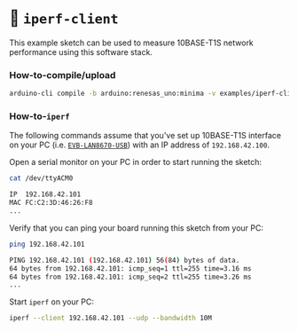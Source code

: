 :floppy_disk: `iperf-client`
=============================

This example sketch can be used to measure 10BASE-T1S network performance using this software stack. 

### How-to-compile/upload
```bash
arduino-cli compile -b arduino:renesas_uno:minima -v examples/iperf-client -u -p /dev/ttyACM0
```

### How-to-`iperf`
The following commands assume that you've set up 10BASE-T1S interface on your PC (i.e. [`EVB-LAN8670-USB`](https://www.microchip.com/en-us/development-tool/EV08L38A)) with an IP address of `192.168.42.100`.

Open a serial monitor on your PC in order to start running the sketch:
```bash
cat /dev/ttyACM0
```
```bash
IP	192.168.42.101
MAC	FC:C2:3D:46:26:F8
...
```
Verify that you can ping your board running this sketch from your PC:
```bash
ping 192.168.42.101
```
```bash
PING 192.168.42.101 (192.168.42.101) 56(84) bytes of data.
64 bytes from 192.168.42.101: icmp_seq=1 ttl=255 time=3.16 ms
64 bytes from 192.168.42.101: icmp_seq=2 ttl=255 time=3.26 ms
...
```
Start `iperf` on your PC:
```bash
iperf --client 192.168.42.101 --udp --bandwidth 10M
```
